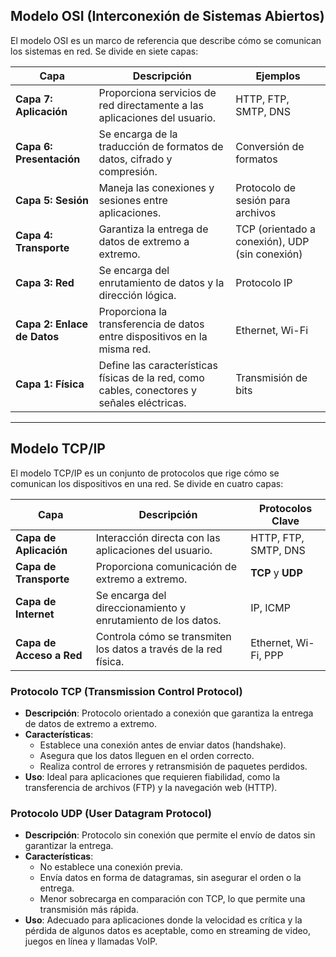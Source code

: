 ## Modelo OSI (Interconexión de Sistemas Abiertos)

El modelo OSI es un marco de referencia que describe cómo se comunican los sistemas en red. Se divide en siete capas:

| Capa          | Descripción                                                   | Ejemplos                       |
|---------------|---------------------------------------------------------------|--------------------------------|
| **Capa 7: Aplicación**  | Proporciona servicios de red directamente a las aplicaciones del usuario. | HTTP, FTP, SMTP, DNS          |
| **Capa 6: Presentación**| Se encarga de la traducción de formatos de datos, cifrado y compresión. | Conversión de formatos         |
| **Capa 5: Sesión**      | Maneja las conexiones y sesiones entre aplicaciones. | Protocolo de sesión para archivos |
| **Capa 4: Transporte**  | Garantiza la entrega de datos de extremo a extremo. | TCP (orientado a conexión), UDP (sin conexión) |
| **Capa 3: Red**        | Se encarga del enrutamiento de datos y la dirección lógica. | Protocolo IP                   |
| **Capa 2: Enlace de Datos** | Proporciona la transferencia de datos entre dispositivos en la misma red. | Ethernet, Wi-Fi                |
| **Capa 1: Física**     | Define las características físicas de la red, como cables, conectores y señales eléctricas. | Transmisión de bits            |

---

## Modelo TCP/IP

El modelo TCP/IP es un conjunto de protocolos que rige cómo se comunican los dispositivos en una red. Se divide en cuatro capas:

| Capa          | Descripción                                                   | Protocolos Clave               |
|---------------|---------------------------------------------------------------|--------------------------------|
| **Capa de Aplicación**  | Interacción directa con las aplicaciones del usuario. | HTTP, FTP, SMTP, DNS          |
| **Capa de Transporte**  | Proporciona comunicación de extremo a extremo. | **TCP** y **UDP**             |
| **Capa de Internet**    | Se encarga del direccionamiento y enrutamiento de los datos. | IP, ICMP                       |
| **Capa de Acceso a Red** | Controla cómo se transmiten los datos a través de la red física. | Ethernet, Wi-Fi, PPP           |

### Protocolo TCP (Transmission Control Protocol)
- **Descripción**: Protocolo orientado a conexión que garantiza la entrega de datos de extremo a extremo.
- **Características**:
  - Establece una conexión antes de enviar datos (handshake).
  - Asegura que los datos lleguen en el orden correcto.
  - Realiza control de errores y retransmisión de paquetes perdidos.
- **Uso**: Ideal para aplicaciones que requieren fiabilidad, como la transferencia de archivos (FTP) y la navegación web (HTTP).

### Protocolo UDP (User Datagram Protocol)
- **Descripción**: Protocolo sin conexión que permite el envío de datos sin garantizar la entrega.
- **Características**:
  - No establece una conexión previa.
  - Envía datos en forma de datagramas, sin asegurar el orden o la entrega.
  - Menor sobrecarga en comparación con TCP, lo que permite una transmisión más rápida.
- **Uso**: Adecuado para aplicaciones donde la velocidad es crítica y la pérdida de algunos datos es aceptable, como en streaming de video, juegos en línea y llamadas VoIP.
